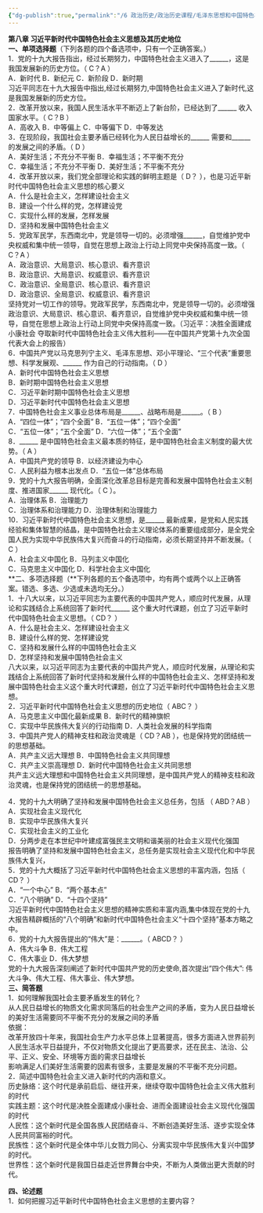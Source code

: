 ```yaml
---
{"dg-publish":true,"permalink":"/6 政治历史/政治历史课程/毛泽东思想和中国特色社会主义理论体系概论/第八章复习题 习近平新时代中国特色社会主义思想及其历史地位/","title":"第八章复习题 习近平新时代中国特色社会主义思想及其历史地位"}
---
```



**第八章 习近平新时代中国特色社会主义思想及其历史地位**  
**一、单项选择题**（下列各题的四个备选项中，只有一个正确答案。）  
1．党的十九大报告指出，经过长期努力，中国特色社会主义进入了\_\_\_\_\_\_，这是我国发展新的历史方位。（ C？A ）  
A．新时代 B．新纪元 C．新阶段 D．新时期  
习近平同志在十九大报告中指出,经过长期努力,中国特色社会主义进入了新时代,这是我国发展新的历史方位。  
2．改革开放以来，我国人民生活水平不断迈上了新台阶，已经达到了\_\_\_\_\_\_ 收入国家水平。（ C？B ）  
A．高收入 B．中等偏上 C．中等偏下 D．中等发达  
3．在现阶段，我国社会主要矛盾已经转化为人民日益增长的\_\_\_\_\_\_ 需要和\_\_\_\_\_\_ 的发展之间的矛盾。（ D ）  
A．美好生活；不充分不平衡 B．幸福生活；不平衡不充分  
C．幸福生活；不充分不平衡 D．美好生活；不平衡不充分  
4．改革开放以来，我们党全部理论和实践的鲜明主题是（ D？ ），也是习近平新时代中国特色社会主义思想的核心要义  
A．什么是社会主义，怎样建设社会主义  
B．建设一个什么样的党，怎样建设党  
C．实现什么样的发展，怎样发展  
D．坚持和发展中国特色社会主义  
5．党政军民学，东西南北中，党是领导一切的。必须增强\_\_\_\_\_\_，自觉维护党中央权威和集中统一领导，自觉在思想上政治上行动上同党中央保持高度一致。（ C？A ）  
A．政治意识、大局意识、核心意识、看齐意识  
B．政治意识、大局意识、权威意识、看齐意识  
C．政治意识、全局意识、核心意识、看齐意识  
D．政治意识、全局意识、权威意识、看齐意识  
坚持党对一切工作的领导。党政军民学，东西南北中，党是领导一切的。必须增强政治意识、大局意识、核心意识、看齐意识，自觉维护党中央权威和集中统一领导，自觉在思想上政治上行动上同党中央保持高度一致。（习近平：决胜全面建成小康社会 夺取新时代中国特色社会主义伟大胜利——在中国共产党第十九次全国代表大会上的报告）  
6．中国共产党以马克思列宁主义、毛泽东思想、邓小平理论、“三个代表”重要思想、科学发展观、\_\_\_\_\_\_ 作为自己的行动指南。（ D ）  
A．新时代中国特色社会主义思想  
B．新时期中国特色社会主义思想  
C．习近平新时期中国特色社会主义思想  
D．习近平新时代中国特色社会主义思想  
7．中国特色社会主义事业总体布局是\_\_\_\_\_\_、战略布局是\_\_\_\_\_\_。（ B ）  
A．“四位一体”；“四个全面” B．“五位一体”；“四个全面”  
C．“五位一体”；“五个全面” D．“六位一体”；“五个全面”  
8．\_\_\_\_\_\_ 是中国特色社会主义最本质的特征，是中国特色社会主义制度的最大优势。（ A ）  
A．中国共产党的领导 B．以经济建设为中心  
C．人民利益为根本出发点 D．“五位一体”总体布局  
9．党的十九大报告明确，全面深化改革总目标是完善和发展中国特色社会主义制度、推进国家\_\_\_\_\_\_ 现代化。（ C ）。  
A．治理体系 B．治理能力  
C．治理体系和治理能力 D．治理体制和治理能力  
10．习近平新时代中国特色社会主义思想，是\_\_\_\_\_\_ 最新成果，是党和人民实践经验和集体智慧的结晶，是中国特色社会主义理论体系的重要组成部分，是全党全国人民为实现中华民族伟大复兴而奋斗的行动指南，必须长期坚持并不断发展。（ C ）  
A．社会主义中国化 B．马列主义中国化  
C．马克思主义中国化 D．科学社会主义中国化  
**二、多项选择题（**下列各题的五个备选项中，均有两个或两个以上正确答案。错选、多选、少选或未选均无分。）  
1．十八大以来，以习近平同志为主要代表的中国共产党人，顺应时代发展，从理论和实践结合上系统回答了新时代\_\_\_\_\_\_ 这个重大时代课题，创立了习近平新时代中国特色社会主义思想。（ CD？ ）  
A．什么是社会主义、怎样建设社会主义  
B．建设什么样的党、怎样建设党  
C．坚持和发展什么样的中国特色社会主义  
D．怎样坚持和发展中国特色社会主义  
八大以来，以习近平同志为主要代表的中国共产党人，顺应时代发展，从理论和实践结合上系统回答了新时代坚持和发展什么样的中国特色社会主义、怎样坚持和发展中国特色社会主义这个重大时代课题，创立了习近平新时代中国特色社会主义思想。  
2．习近平新时代中国特色社会主义思想的历史地位（ ABC？ ）  
A．马克思主义中国化最新成果 B．新时代的精神旗帜  
C．实现中华民族伟大复兴的行动指南 D．人类社会发展的科学指南  
3．中国共产党人的精神支柱和政治灵魂是（ CD？AB ），也是保持党的团结统一的思想基础。  
A．共产主义远大理想 B．中国特色社会主义共同理想  
C．共产主义崇高理想 D．新时代中国特色社会主义共同思想  
共产主义远大理想和中国特色社会主义共同理想，是中国共产党人的精神支柱和政治灵魂，也是保持党的团结统一的思想基础。

4．党的十九大明确了坚持和发展中国特色社会主义总任务，包括 （ ABD？AB ）  
A．实现社会主义现代化  
B．实现中华民族伟大复兴  
C．实现社会主义的工业化  
D．分两步走在本世纪中叶建成富强民主文明和谐美丽的社会主义现代化强国  
报告明确了坚持和发展中国特色社会主义，总任务是实现社会主义现代化和中华民族伟大复兴，  
5．党的十九大概括了习近平新时代中国特色社会主义思想的丰富内涵，包括（ CD？ ）  
A．“一个中心” B．“两个基本点”  
C．“八个明确” D．“十四个坚持”  
习近平新时代中国特色社会主义思想的精神实质和丰富内涵,集中体现在党的十九大报告精辟概括的“八个明确”和新时代中国特色社会主义“十四个坚持”基本方略之中。  
6．党的十九大报告提出的“伟大”是：\_\_\_\_\_\_。（ ABCD？ ）  
A．伟大斗争 B．伟大工程  
C．伟大事业 D．伟大梦想  
党的十九大报告深刻阐述了新时代中国共产党的历史使命,首次提出“四个伟大”: 伟大斗争、伟大工程、伟大事业、伟大梦想。  
**三、简答题**  
1．如何理解我国社会主要矛盾发生的转化？  
从人民日益增长的物质文化需求同落后的社会生产之间的矛盾，变为人民日益增长的美好生活需要同不平衡不充分的发展之间的矛盾  
依据：  
改革开放四十年来，我国社会生产力水平总体上显著提高，很多方面进入世界前列  
人民生活水平日益提升，不仅对物质文化提出了更高要求，还在民主、法治、公平、正义、安全、环境等方面的需求日益增长  
影响满足人们美好生活需要的因素有很多，主要是发展的不平衡不充分问题。  
2．简述中国特色社会主义进入新时代的内涵和意义。  
历史脉络：这个时代是承前启后、继往开来，继续夺取中国特色社会主义伟大胜利的时代  
实践主题：这个时代是决胜全面建成小康社会、进而全面建设社会主义现代化强国的时代  
人民性：这个新时代是全国各族人民团结奋斗、不断创造美好生活、逐步实现全体人民共同富裕的时代。  
民族性：这个新时代是全体中华儿女戮力同心、分离实现中华民族伟大复兴中国梦的时代。  
世界性：这个新时代是我国日益走近世界舞台中央，不断为人类做出更大贡献的时代。

**四、论述题**  
1．如何把握习近平新时代中国特色社会主义思想的主要内容？